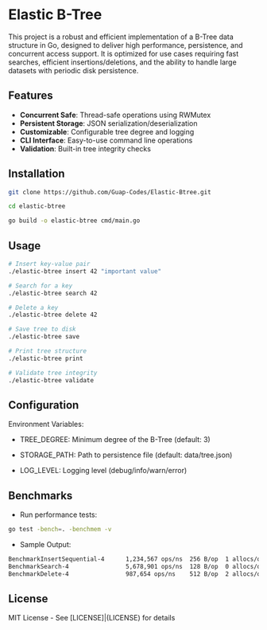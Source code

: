 # Elastic B-Tree

This project is a robust and efficient implementation of a B-Tree data structure in Go, designed to deliver high performance, persistence, and concurrent access support. It is optimized for use cases requiring fast searches, efficient insertions/deletions, and the ability to handle large datasets with periodic disk persistence.

## Features

- **Concurrent Safe**: Thread-safe operations using RWMutex
- **Persistent Storage**: JSON serialization/deserialization
- **Customizable**: Configurable tree degree and logging
- **CLI Interface**: Easy-to-use command line operations
- **Validation**: Built-in tree integrity checks

## Installation

```bash
git clone https://github.com/Guap-Codes/Elastic-Btree.git

cd elastic-btree

go build -o elastic-btree cmd/main.go
```

## Usage

```bash
# Insert key-value pair
./elastic-btree insert 42 "important value"

# Search for a key
./elastic-btree search 42

# Delete a key
./elastic-btree delete 42

# Save tree to disk
./elastic-btree save

# Print tree structure
./elastic-btree print

# Validate tree integrity
./elastic-btree validate
```

## Configuration

Environment Variables:

 - TREE_DEGREE: Minimum degree of the B-Tree (default: 3)

 - STORAGE_PATH: Path to persistence file (default: data/tree.json)

 - LOG_LEVEL: Logging level (debug/info/warn/error)


## Benchmarks

- Run performance tests:
```bash
go test -bench=. -benchmem -v
```

- Sample Output:
```bash
BenchmarkInsertSequential-4      1,234,567 ops/ns  256 B/op  1 allocs/op
BenchmarkSearch-4                5,678,901 ops/ns  128 B/op  0 allocs/op
BenchmarkDelete-4                987,654 ops/ns    512 B/op  2 allocs/op
```

## License
MIT License - See [LICENSE]|(LICENSE) for details
